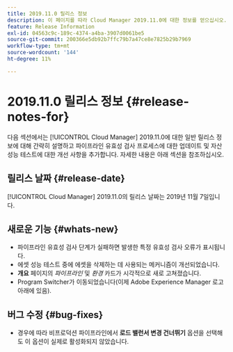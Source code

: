 ```yaml
---
title: 2019.11.0 릴리스 정보
description: 이 페이지를 따라 Cloud Manager 2019.11.0에 대한 정보를 얻으십시오.
feature: Release Information
exl-id: 04563c9c-189c-4374-a4ba-3907d0061be5
source-git-commit: 200366e5db92b7ffc79b7a47ce8e7825b29b7969
workflow-type: tm+mt
source-wordcount: '144'
ht-degree: 11%

---
```


# 2019.11.0 릴리스 정보 {#release-notes-for}

다음 섹션에서는 [!UICONTROL Cloud Manager] 2019.11.0에 대한 일반 릴리스 정보에 대해 간략히 설명하고 파이프라인 유효성 검사 프로세스에 대한 업데이트 및 자산 성능 테스트에 대한 개선 사항을 추가합니다.
자세한 내용은 아래 섹션을 참조하십시오.

## 릴리스 날짜 {#release-date}

[!UICONTROL Cloud Manager] 2019.11.0의 릴리스 날짜는 2019년 11월 7일입니다.

## 새로운 기능 {#whats-new}

* 파이프라인 유효성 검사 단계가 실패하면 발생한 특정 유효성 검사 오류가 표시됩니다.
* 에셋 성능 테스트 중에 에셋을 삭제하는 데 사용되는 메커니즘이 개선되었습니다.
* **개요** 페이지의 *파이프라인* 및 *환경* 카드가 시각적으로 새로 고쳐졌습니다.
* Program Switcher가 이동되었습니다(이제 Adobe Experience Manager 로고 아래에 있음).

## 버그 수정 {#bug-fixes}

* 경우에 따라 비프로덕션 파이프라인에서 **로드 밸런서 변경 건너뛰기** 옵션을 선택해도 이 옵션이 실제로 활성화되지 않았습니다.
